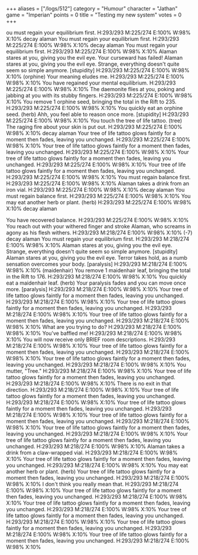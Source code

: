 +++
aliases = ["/logs/512"]
category = "Humour"
character = "Jathan"
game = "Imperian"
points = 0
title = "Testing my new system"
votes = 0
+++

ou must regain your equilibrium first.
H:293/293 M:225/274 E:100% W:98% X:10% <eb> <hspt> <alaman>
decay alaman
You must regain your equilibrium first.
H:293/293 M:225/274 E:100% W:98% X:10% <eb> <hspt> <alaman>
decay alaman
You must regain your equilibrium first.
H:293/293 M:225/274 E:100% W:98% X:10% <eb> <hspt> <alaman>
Alaman stares at you, giving you the evil eye.
Your curseward has failed!
Alaman stares at you, giving you the evil eye.
Strange, everything doesn't quite seem so simple anymore. [stupidity]
H:293/293 M:225/274 E:100% W:98% X:10% <eb> <hspt> <alaman> (orphine)
Your meaning eludes me.
H:293/293 M:225/274 E:100% W:98% X:10% <eb> <hspt> <alaman>
You have regained your mental equilibrium.
H:293/293 M:225/274 E:100% W:98% X:10% <eb> <hspt> <alaman>
The daemonite flies at you, poking and jabbing at you with its stubby fingers.
H:293/293 M:225/274 E:100% W:98% X:10% <eb> <hspt> <alaman>
You remove 1 orphine seed, bringing the total in the Rift to 235.
H:293/293 M:225/274 E:100% W:98% X:10% <eb> <hspt> <alaman>
You quickly eat an orphine seed. (herb)
Ahh, you feel able to reason once more. [stupidity]
H:293/293 M:225/274 E:100% W:98% X:10% <eb> <hspt> <alaman>
You touch the tree of life tattoo. (tree)
The raging fire about your skin is put out.
H:293/293 M:225/274 E:100% W:98% X:10% <eb> <hspt> <alaman>
decay alaman
Your tree of life tattoo glows faintly for a moment then fades, leaving you 
unchanged.
H:293/293 M:225/274 E:100% W:98% X:10% <eb> <hspt> <alaman>
Your tree of life tattoo glows faintly for a moment then fades, leaving you 
unchanged.
H:293/293 M:225/274 E:100% W:98% X:10% <eb> <hspt> <alaman>
Your tree of life tattoo glows faintly for a moment then fades, leaving you 
unchanged.
H:293/293 M:225/274 E:100% W:98% X:10% <eb> <hspt> <alaman>
Your tree of life tattoo glows faintly for a moment then fades, leaving you 
unchanged.
H:293/293 M:225/274 E:100% W:98% X:10% <eb> <hspt> <alaman>
You must regain balance first.
H:293/293 M:225/274 E:100% W:98% X:10% <eb> <hspt> <alaman>
Alaman takes a drink from an iron vial.
H:293/293 M:225/274 E:100% W:98% X:10% <eb> <hspt> <alaman>
decay alaman
You must regain balance first.
H:293/293 M:225/274 E:100% W:98% X:10% <eb> <hspt> <alaman>
You may eat another herb or plant. (herb)
H:293/293 M:225/274 E:100% W:98% X:10% <eb> <hspt> <alaman>
decay alaman

You have recovered balance.
H:293/293 M:225/274 E:100% W:98% X:10% <eb> <hspt> <alaman>
You reach out with your withered finger and stroke Alaman, who screams in agony
as his flesh withers.
H:293/293 M:218/274 E:100% W:98% X:10% <eb> <hspt> (-7) <alaman>
decay alaman
You must regain your equilibrium first.
H:293/293 M:218/274 E:100% W:98% X:10% <eb> <hspt> <alaman>
Alaman stares at you, giving you the evil eye.
Strange, everything doesn't quite seem so simple anymore. [stupidity]
Alaman stares at you, giving you the evil eye.
Terror takes hold, as a numb sensation overcomes your body. [paralysis]
H:293/293 M:218/274 E:100% W:98% X:10% <eb> <hspt> <alaman> (maidenhair)
You remove 1 maidenhair leaf, bringing the total in the Rift to 176.
H:293/293 M:218/274 E:100% W:98% X:10% <eb> <hspt> <alaman>
You quickly eat a maidenhair leaf. (herb)
Your paralysis fades and you can move once more. [paralysis]
H:293/293 M:218/274 E:100% W:98% X:10% <eb> <hspt> <alaman>
Your tree of life tattoo glows faintly for a moment then fades, leaving you 
unchanged.
H:293/293 M:218/274 E:100% W:98% X:10% <eb> <hspt> <alaman>
Your tree of life tattoo glows faintly for a moment then fades, leaving you 
unchanged.
H:293/293 M:218/274 E:100% W:98% X:10% <eb> <hspt> <alaman>
Your tree of life tattoo glows faintly for a moment then fades, leaving you 
unchanged.
H:293/293 M:218/274 E:100% W:98% X:10% <eb> <hspt> <alaman>
What are you trying to do?
H:293/293 M:218/274 E:100% W:98% X:10% <eb> <hspt> <alaman>
You've baffled me!
H:293/293 M:218/274 E:100% W:98% X:10% <eb> <hspt> <alaman>
You will now receive only BRIEF room descriptions.
H:293/293 M:218/274 E:100% W:98% X:10% <eb> <hspt> <alaman>
Your tree of life tattoo glows faintly for a moment then fades, leaving you 
unchanged.
H:293/293 M:218/274 E:100% W:98% X:10% <eb> <hspt> <alaman>
Your tree of life tattoo glows faintly for a moment then fades, leaving you 
unchanged.
H:293/293 M:218/274 E:100% W:98% X:10% <eb> <hspt> <alaman>
You mutter, "Tree."
H:293/293 M:218/274 E:100% W:98% X:10% <eb> <hspt> <alaman>
Your tree of life tattoo glows faintly for a moment then fades, leaving you 
unchanged.
H:293/293 M:218/274 E:100% W:98% X:10% <eb> <hspt> <alaman>
There is no exit in that direction.
H:293/293 M:218/274 E:100% W:98% X:10% <eb> <hspt> <alaman>
Your tree of life tattoo glows faintly for a moment then fades, leaving you 
unchanged.
H:293/293 M:218/274 E:100% W:98% X:10% <eb> <hspt> <alaman>
Your tree of life tattoo glows faintly for a moment then fades, leaving you 
unchanged.
H:293/293 M:218/274 E:100% W:98% X:10% <eb> <hspt> <alaman>
Your tree of life tattoo glows faintly for a moment then fades, leaving you 
unchanged.
H:293/293 M:218/274 E:100% W:98% X:10% <eb> <hspt> <alaman>
Your tree of life tattoo glows faintly for a moment then fades, leaving you 
unchanged.
H:293/293 M:218/274 E:100% W:98% X:10% <eb> <hspt> <alaman>
Your tree of life tattoo glows faintly for a moment then fades, leaving you 
unchanged.
H:293/293 M:218/274 E:100% W:98% X:10% <eb> <hspt> <alaman>
Alaman takes a drink from a claw-wrapped vial.
H:293/293 M:218/274 E:100% W:98% X:10% <eb> <hspt> <alaman>
Your tree of life tattoo glows faintly for a moment then fades, leaving you 
unchanged.
H:293/293 M:218/274 E:100% W:98% X:10% <eb> <hspt> <alaman>
You may eat another herb or plant. (herb)
Your tree of life tattoo glows faintly for a moment then fades, leaving you 
unchanged.
H:293/293 M:218/274 E:100% W:98% X:10% <eb> <hspt> <alaman>
I don't think you really mean that.
H:293/293 M:218/274 E:100% W:98% X:10% <eb> <hspt> <alaman>
Your tree of life tattoo glows faintly for a moment then fades, leaving you 
unchanged.
H:293/293 M:218/274 E:100% W:98% X:10% <eb> <hspt> <alaman>
Your tree of life tattoo glows faintly for a moment then fades, leaving you 
unchanged.
H:293/293 M:218/274 E:100% W:98% X:10% <eb> <hspt> <alaman>
Your tree of life tattoo glows faintly for a moment then fades, leaving you 
unchanged.
H:293/293 M:218/274 E:100% W:98% X:10% <eb> <hspt> <alaman>
Your tree of life tattoo glows faintly for a moment then fades, leaving you 
unchanged.
H:293/293 M:218/274 E:100% W:98% X:10% <eb> <hspt> <alaman>
Your tree of life tattoo glows faintly for a moment then fades, leaving you 
unchanged.
H:293/293 M:218/274 E:100% W:98% X:10% <eb> <hspt> <alaman>
